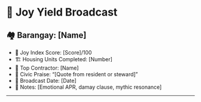 # 🌈 Joy Yield Broadcast

## 🏘️ Barangay: [Name]  
- 🧮 Joy Index Score: [Score]/100  
- 🏗️ Housing Units Completed: [Number]  
- 👷 Top Contractor: [Name]  
- 💬 Civic Praise: “[Quote from resident or steward]”  
- 📡 Broadcast Date: [Date]  
- 🧾 Notes: [Emotional APR, damay clause, mythic resonance]

---
